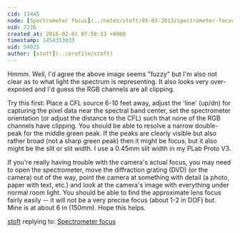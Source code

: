 ```yaml
---
cid: 13445
node: [Spectrometer focus](../notes/stoft/05-03-2013/spectrometer-focus)
nid: 7226
created_at: 2016-02-01 07:50:33 +0000
timestamp: 1454313033
uid: 54025
author: [stoft](../profile/stoft)
---
```


Hmmm. Well, I'd agree the above image seems "fuzzy" but I'm also not clear as to what light the spectrum is representing. It also looks very over-exposed and I'd guess the RGB channels are all clipping.

Try this first: Place a CFL source 6-10 feet away, adjust the 'line' (up/dn) for capturing the pixel data near the spectral band center, set the spectrometer orientation (or adjust the distance to the CFL) such that none of the RGB channels have clipping. You should be able to resolve a narrow double-peak for the middle green peak. If the peaks are clearly visible but also rather broad (not a sharp green peak) then it might be focus, but it also might be the slit or slit width. I use a 0.45mm slit width in my PLab Proto V3.

If you're really having trouble with the camera's actual focus, you may need to open the spectrometer, move the diffraction grating (DVD) (or the camera) out of the way, point the camera at something with detail (a photo, paper with text, etc.) and look at the camera's image with everything under normal room light. You should be able to find the approximate lens focus fairly easily -- it will not be a very precise focus (about 1-2 in DOF) but. Mine is at about 6 in (150mm). Hope this helps.

[stoft](../profile/stoft) replying to: [Spectrometer focus](../notes/stoft/05-03-2013/spectrometer-focus)

